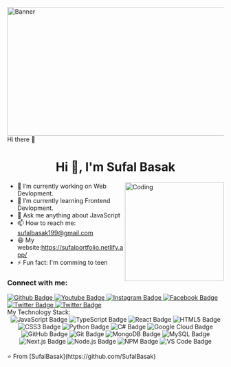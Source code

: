 <img align="top" alt="Banner" width="1000" height="300" src="https://i.pinimg.com/originals/90/70/32/9070324cdfc07c68d60eed0c39e77573.gif">
 Hi there 👋

 <h1 align="center">Hi 👋, I'm Sufal Basak</h1>
 <img align="right" alt="Coding" width="230" src="https://i.pinimg.com/originals/72/98/a2/7298a259e46ced8d8d636b3081a1ed57.gif">

- 🔭 I’m currently working on Web Devlopment.
- 🌱 I’m currently learning Frontend Devlopment.
- 💬 Ask me anything about JavaScript 
- 📫 How to reach me: sufalbasak199@gmail.com
- 😄 My website:https://sufalportfolio.netlify.app/
- ⚡ Fun fact: I'm comming to teen
  
### Connect with me:
<div id="badges">
  <a href="https://github.com/SufalBasak">
    <img src="https://img.shields.io/badge/Github-white?style=for-the-badge&logo=Github&logoColor=black" alt="Github Badge"/>
  </a>
  <a href="https://youtube.com/@sufalbasak2005?si=FdbA3K4C3lWPD29n">
    <img src="https://img.shields.io/badge/YouTube-red?style=for-the-badge&logo=youtube&logoColor=white" alt="Youtube Badge"/>
  </a>
   <a href="https://www.instagram.com/sufal_basak_2005?igsh=MWhlbnN2dnMzeXZtNA==">
    <img src="https://img.shields.io/badge/Instagram-purple?style=for-the-badge&logo=instagram&logoColor=white" alt="Instagram Badge"/>
  </a>
   <a href="https://www.facebook.com/share/14DY84srMgC/?mibextid=qi2Omg">
    <img src="https://img.shields.io/badge/Facebook-blue?style=for-the-badge&logo=facebook&logoColor=white" alt="Facebook Badge"/>
  </a>
   <a href="https://twitter.com/Sufal_Basak_5">
    <img src="https://img.shields.io/badge/Twitter-blue?style=for-the-badge&logo=twitter&logoColor=white" alt="Twitter Badge"/>
  </a>
  <a href="https://www.linkedin.com/in/sufal-basak-b95748260?utm_source=share&utm_campaign=share_via&utm_content=profile&utm_medium=android_app">
    <img src="https://img.shields.io/badge/Linkedin-blue?style=for-the-badge&logo=twitter&logoColor=white" alt="Twitter Badge"/>
  </a>
 
</div>
 My Technology Stack:
<div align="center">
   <!-- JavaScript -->
<img src="https://img.shields.io/badge/JavaScript-F7DF1E?style=for-the-badge&logo=javascript&logoColor=black" alt="JavaScript Badge"/>

<!-- TypeScript -->
<img src="https://img.shields.io/badge/TypeScript-3178C6?style=for-the-badge&logo=typescript&logoColor=white" alt="TypeScript Badge"/>

<!-- React -->
<img src="https://img.shields.io/badge/React-20232A?style=for-the-badge&logo=react&logoColor=61DAFB" alt="React Badge"/>

<!-- HTML5 -->
<img src="https://img.shields.io/badge/HTML5-E34F26?style=for-the-badge&logo=html5&logoColor=white" alt="HTML5 Badge"/>

<!-- CSS3 -->
<img src="https://img.shields.io/badge/CSS3-1572B6?style=for-the-badge&logo=css3&logoColor=white" alt="CSS3 Badge"/>

<!-- Python -->
<img src="https://img.shields.io/badge/Python-3776AB?style=for-the-badge&logo=python&logoColor=white" alt="Python Badge"/>

<!-- C -->
<img src="https://img.shields.io/badge/C%23-239120?style=for-the-badge&logo=c-sharp&logoColor=white" alt="C# Badge"/>

<!-- Google Cloud -->
<img src="https://img.shields.io/badge/Google%20Cloud-4285F4?style=for-the-badge&logo=googlecloud&logoColor=white" alt="Google Cloud Badge"/>

<!-- GitHub -->
<img src="https://img.shields.io/badge/GitHub-100000?style=for-the-badge&logo=github&logoColor=white" alt="GitHub Badge"/>

<!-- Git -->
<img src="https://img.shields.io/badge/Git-F05032?style=for-the-badge&logo=git&logoColor=white" alt="Git Badge"/>

<!-- MongoDB -->
<img src="https://img.shields.io/badge/MongoDB-47A248?style=for-the-badge&logo=mongodb&logoColor=white" alt="MongoDB Badge"/>

<!-- MySQL -->
<img src="https://img.shields.io/badge/MySQL-4479A1?style=for-the-badge&logo=mysql&logoColor=white" alt="MySQL Badge"/>

<!-- Next.js -->
<img src="https://img.shields.io/badge/Next.js-000000?style=for-the-badge&logo=nextdotjs&logoColor=white" alt="Next.js Badge"/>

<!-- Node.js -->
<img src="https://img.shields.io/badge/Node.js-339933?style=for-the-badge&logo=nodedotjs&logoColor=white" alt="Node.js Badge"/>

<!-- NPM -->
<img src="https://img.shields.io/badge/NPM-CB3837?style=for-the-badge&logo=npm&logoColor=white" alt="NPM Badge"/>

<!-- VS Code -->
<img src="https://img.shields.io/badge/VSCode-007ACC?style=for-the-badge&logo=visualstudiocode&logoColor=white" alt="VS Code Badge"/>

</div>


<br>
⭐ From [SufalBasak](https://github.com/SufalBasak)
